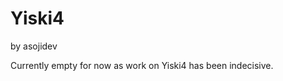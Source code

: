 # Yiski4
<format style="italic">by asojidev</format>

Currently empty for now as work on Yiski4 has been indecisive.